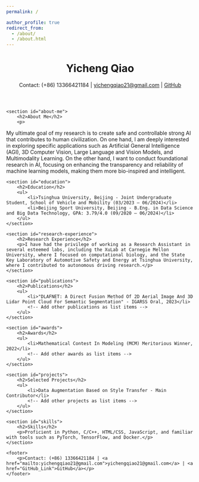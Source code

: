 ```yaml
---
permalink: /

author_profile: true
redirect_from: 
  - /about/
  - /about.html
---
```


<html lang="en">
<head>
    <meta charset="UTF-8">
    <meta name="viewport" content="width=device-width, initial-scale=1.0">
    <title>Yicheng Qiao's Academic Homepage</title>
    <link rel="stylesheet" href="style.css"> <!-- Assuming you have a CSS file for styling -->
</head>
<body>
    <header>
        <h1>Yicheng Qiao</h1>
        <p>Contact: (+86) 13366421184 | <a href="mailto:yichengqiao21@gmail.com">yichengqiao21@gmail.com</a> | <a href="GitHub_Link">GitHub</a></p>
    </header>

    <section id="about-me">
        <h2>About Me</h2>
        <p>
My ultimate goal of my research is to create safe and controllable strong AI that contributes to human civilization. On one hand, I am deeply interested in exploring specific applications such as Artificial General Intelligence (AGI), 3D Computer Vision, Large Language and Vision Models, and Multimodality Learning. On the other hand, I want to conduct foundational research in AI, focusing on enhancing the transparency and reliability of machine learning models, making them more bio-inspired and intelligent.
        </p>
    </section>

    <section id="education">
        <h2>Education</h2>
        <ul>
            <li>Tsinghua University, Beijing - Joint Undergraduate Student, School of Vehicle and Mobility (03/2023 – 06/2024)</li>
            <li>Beijing Sport University, Beijing - B.Eng. in Data Science and Big Data Technology, GPA: 3.79/4.0 (09/2020 – 06/2024)</li>
        </ul>
    </section>

    <section id="research-experience">
        <h2>Research Experience</h2>
        <p>I have had the privilege of working as a Research Assistant in several esteemed labs, including the XuLab at Carnegie Mellon University, where I focused on computational biology, and the State Key Laboratory of Automotive Safety and Energy at Tsinghua University, where I contributed to autonomous driving research.</p>
    </section>

    <section id="publications">
        <h2>Publications</h2>
        <ul>
            <li>"DLAFNET: A Direct Fusion Method Of 2D Aerial Image And 3D Lidar Point Cloud For Semantic Segmentation" - IGARSS Oral, 2023</li>
            <!-- Add other publications as list items -->
        </ul>
    </section>

    <section id="awards">
        <h2>Awards</h2>
        <ul>
            <li>Mathematical Contest In Modeling (MCM) Meritorious Winner, 2022</li>
            <!-- Add other awards as list items -->
        </ul>
    </section>

    <section id="projects">
        <h2>Selected Projects</h2>
        <ul>
            <li>Data Augmentation Based on Style Transfer - Main Contributor</li>
            <!-- Add other projects as list items -->
        </ul>
    </section>

    <section id="skills">
        <h2>Skills</h2>
        <p>Proficient in Python, C/C++, HTML/CSS, JavaScript, and familiar with tools such as PyTorch, TensorFlow, and Docker.</p>
    </section>

    <footer>
        <p>Contact: (+86) 13366421184 | <a href="mailto:yichengqiao21@gmail.com">yichengqiao21@gmail.com</a> | <a href="GitHub_Link">GitHub</a></p>
    </footer>
</body>
</html>

